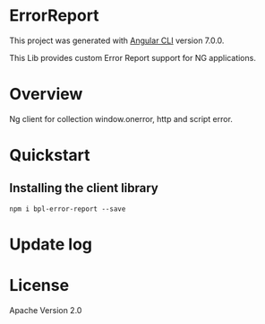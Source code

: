 # ErrorReport

This project was generated with [Angular CLI](https://github.com/angular/angular-cli) version 7.0.0.

This Lib provides custom Error Report support for NG applications.

# Overview

Ng client for collection window.onerror, http and script error.

# Quickstart


## Installing the client library

`npm i bpl-error-report --save`


# Update log


# License

Apache Version 2.0